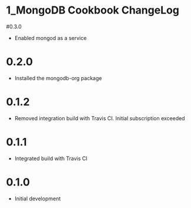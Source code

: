 # 1_MongoDB Cookbook ChangeLog

#0.3.0

- Enabled mongod as a service

# 0.2.0

- Installed the mongodb-org package

# 0.1.2

- Removed integration build with Travis CI.  Initial subscription exceeded

# 0.1.1

- Integrated build with Travis CI

# 0.1.0

- Initial development

